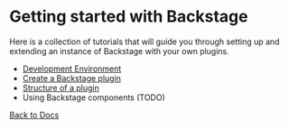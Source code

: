 # Getting started with Backstage

Here is a collection of tutorials that will guide you through setting up and extending an instance of Backstage with your own plugins.

- [Development Environment](development-environment.md)
- [Create a Backstage plugin](create-a-plugin.md)
- [Structure of a plugin](structure-of-a-plugin.md)
- Using Backstage components (TODO)

[Back to Docs](../README.md)
